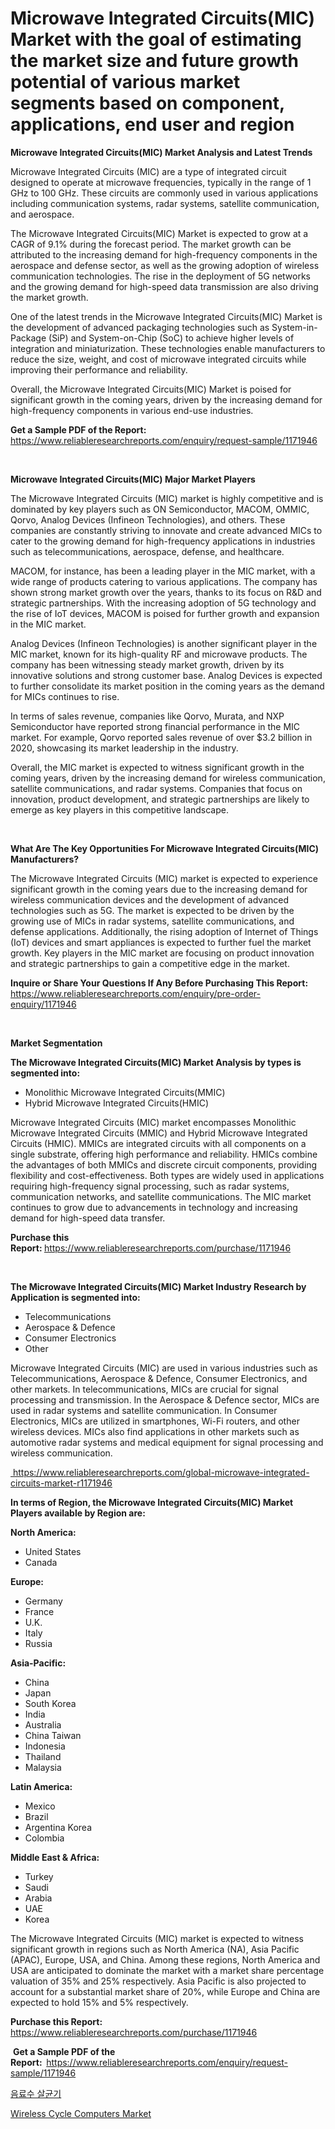 <p><h1>Microwave Integrated Circuits(MIC) Market with the goal of estimating the market size and future growth potential of various market segments based on component, applications, end user and region</h1></p><p><strong>Microwave Integrated Circuits(MIC) Market Analysis and Latest Trends</strong></p>
<p><p>Microwave Integrated Circuits (MIC) are a type of integrated circuit designed to operate at microwave frequencies, typically in the range of 1 GHz to 100 GHz. These circuits are commonly used in various applications including communication systems, radar systems, satellite communication, and aerospace.</p><p>The Microwave Integrated Circuits(MIC) Market is expected to grow at a CAGR of 9.1% during the forecast period. The market growth can be attributed to the increasing demand for high-frequency components in the aerospace and defense sector, as well as the growing adoption of wireless communication technologies. The rise in the deployment of 5G networks and the growing demand for high-speed data transmission are also driving the market growth.</p><p>One of the latest trends in the Microwave Integrated Circuits(MIC) Market is the development of advanced packaging technologies such as System-in-Package (SiP) and System-on-Chip (SoC) to achieve higher levels of integration and miniaturization. These technologies enable manufacturers to reduce the size, weight, and cost of microwave integrated circuits while improving their performance and reliability.</p><p>Overall, the Microwave Integrated Circuits(MIC) Market is poised for significant growth in the coming years, driven by the increasing demand for high-frequency components in various end-use industries.</p></p>
<p><strong>Get a Sample PDF of the Report:&nbsp;</strong> <a href="https://www.reliableresearchreports.com/enquiry/request-sample/1171946">https://www.reliableresearchreports.com/enquiry/request-sample/1171946</a></p>
<p>&nbsp;</p>
<p><strong>Microwave Integrated Circuits(MIC) Major Market Players</strong></p>
<p><p>The Microwave Integrated Circuits (MIC) market is highly competitive and is dominated by key players such as ON Semiconductor, MACOM, OMMIC, Qorvo, Analog Devices (Infineon Technologies), and others. These companies are constantly striving to innovate and create advanced MICs to cater to the growing demand for high-frequency applications in industries such as telecommunications, aerospace, defense, and healthcare.</p><p>MACOM, for instance, has been a leading player in the MIC market, with a wide range of products catering to various applications. The company has shown strong market growth over the years, thanks to its focus on R&D and strategic partnerships. With the increasing adoption of 5G technology and the rise of IoT devices, MACOM is poised for further growth and expansion in the MIC market.</p><p>Analog Devices (Infineon Technologies) is another significant player in the MIC market, known for its high-quality RF and microwave products. The company has been witnessing steady market growth, driven by its innovative solutions and strong customer base. Analog Devices is expected to further consolidate its market position in the coming years as the demand for MICs continues to rise.</p><p>In terms of sales revenue, companies like Qorvo, Murata, and NXP Semiconductor have reported strong financial performance in the MIC market. For example, Qorvo reported sales revenue of over $3.2 billion in 2020, showcasing its market leadership in the industry.</p><p>Overall, the MIC market is expected to witness significant growth in the coming years, driven by the increasing demand for wireless communication, satellite communications, and radar systems. Companies that focus on innovation, product development, and strategic partnerships are likely to emerge as key players in this competitive landscape.</p></p>
<p>&nbsp;</p>
<p><strong>What Are The Key Opportunities For Microwave Integrated Circuits(MIC) Manufacturers?</strong></p>
<p><p>The Microwave Integrated Circuits (MIC) market is expected to experience significant growth in the coming years due to the increasing demand for wireless communication devices and the development of advanced technologies such as 5G. The market is expected to be driven by the growing use of MICs in radar systems, satellite communications, and defense applications. Additionally, the rising adoption of Internet of Things (IoT) devices and smart appliances is expected to further fuel the market growth. Key players in the MIC market are focusing on product innovation and strategic partnerships to gain a competitive edge in the market.</p></p>
<p><strong>Inquire or Share Your Questions If Any Before Purchasing This Report:</strong> <a href="https://www.reliableresearchreports.com/enquiry/pre-order-enquiry/1171946">https://www.reliableresearchreports.com/enquiry/pre-order-enquiry/1171946</a></p>
<p>&nbsp;</p>
<p><strong>Market Segmentation</strong></p>
<p><strong>The Microwave Integrated Circuits(MIC) Market Analysis by types is segmented into:</strong></p>
<p><ul><li>Monolithic Microwave Integrated Circuits(MMIC)</li><li>Hybrid Microwave Integrated Circuits(HMIC)</li></ul></p>
<p><p>Microwave Integrated Circuits (MIC) market encompasses Monolithic Microwave Integrated Circuits (MMIC) and Hybrid Microwave Integrated Circuits (HMIC). MMICs are integrated circuits with all components on a single substrate, offering high performance and reliability. HMICs combine the advantages of both MMICs and discrete circuit components, providing flexibility and cost-effectiveness. Both types are widely used in applications requiring high-frequency signal processing, such as radar systems, communication networks, and satellite communications. The MIC market continues to grow due to advancements in technology and increasing demand for high-speed data transfer.</p></p>
<p><strong>Purchase this Report:&nbsp;</strong><a href="https://www.reliableresearchreports.com/purchase/1171946">https://www.reliableresearchreports.com/purchase/1171946</a></p>
<p>&nbsp;</p>
<p><strong>The Microwave Integrated Circuits(MIC) Market Industry Research by Application is segmented into:</strong></p>
<p><ul><li>Telecommunications</li><li>Aerospace & Defence</li><li>Consumer Electronics</li><li>Other</li></ul></p>
<p><p>Microwave Integrated Circuits (MIC) are used in various industries such as Telecommunications, Aerospace & Defence, Consumer Electronics, and other markets. In telecommunications, MICs are crucial for signal processing and transmission. In the Aerospace & Defence sector, MICs are used in radar systems and satellite communication. In Consumer Electronics, MICs are utilized in smartphones, Wi-Fi routers, and other wireless devices. MICs also find applications in other markets such as automotive radar systems and medical equipment for signal processing and wireless communication.</p></p>
<p><a href="https://www.reliableresearchreports.com/global-microwave-integrated-circuits-market-r1171946">&nbsp;https://www.reliableresearchreports.com/global-microwave-integrated-circuits-market-r1171946</a></p>
<p><strong>In terms of Region, the Microwave Integrated Circuits(MIC) Market Players available by Region are:</strong></p>
<p>
    <p> <strong> North America: </strong>
        <ul>
            <li>United States</li>
            <li>Canada</li>
        </ul>
        </p> 
    <p> <strong> Europe: </strong>
        <ul>
            <li>Germany</li>
            <li>France</li>
            <li>U.K.</li>
            <li>Italy</li>
            <li>Russia</li>
        </ul>
        </p> 
    <p> <strong> Asia-Pacific: </strong>
        <ul>
            <li>China</li>
            <li>Japan</li>
            <li>South Korea</li>
            <li>India</li>
            <li>Australia</li>
            <li>China Taiwan</li>
            <li>Indonesia</li>
            <li>Thailand</li>
            <li>Malaysia</li>
        </ul>
        </p> 
    <p> <strong> Latin America: </strong>
        <ul>
            <li>Mexico</li>
            <li>Brazil</li>
            <li>Argentina Korea</li>
            <li>Colombia</li>
        </ul>
        </p> 
    <p> <strong> Middle East & Africa: </strong>
        <ul>
            <li>Turkey</li>
            <li>Saudi</li>
            <li>Arabia</li>
            <li>UAE</li>
            <li>Korea</li>
        </ul>
    </p>
    </p>
<p><p>The Microwave Integrated Circuits (MIC) market is expected to witness significant growth in regions such as North America (NA), Asia Pacific (APAC), Europe, USA, and China. Among these regions, North America and USA are anticipated to dominate the market with a market share percentage valuation of 35% and 25% respectively. Asia Pacific is also projected to account for a substantial market share of 20%, while Europe and China are expected to hold 15% and 5% respectively.</p></p>
<p><strong>Purchase this Report: </strong><a href="https://www.reliableresearchreports.com/purchase/1171946">https://www.reliableresearchreports.com/purchase/1171946</a></p>
<p>&nbsp;<strong>Get a Sample PDF of the Report:&nbsp;&nbsp;</strong><a href="https://www.reliableresearchreports.com/enquiry/request-sample/1171946">https://www.reliableresearchreports.com/enquiry/request-sample/1171946</a></p>
<p><strong></strong></p>
<p><p><a href="https://github.com/marufmohassin05/Market-Research-Report-List-1/blob/main/7759264157478.md">음료수 살균기</a></p><p><a href="https://github.com/pennyaldbrittonh658/Market-Research-Report-List-1/blob/main/wireless-cycle-computers-market.md">Wireless Cycle Computers Market</a></p></p>